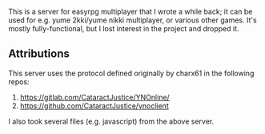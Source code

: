 This is a server for easyrpg multiplayer that I wrote a while back; it can be used for e.g. yume 2kki/yume nikki multiplayer, or various other games. It's mostly fully-functional, but I lost interest in the project and dropped it.

## Attributions
This server uses the protocol defined originally by charx61 in the following repos:
1. https://gitlab.com/CataractJustice/YNOnline/
2. https://github.com/CataractJustice/ynoclient

I also took several files (e.g. javascript) from the above server. 

